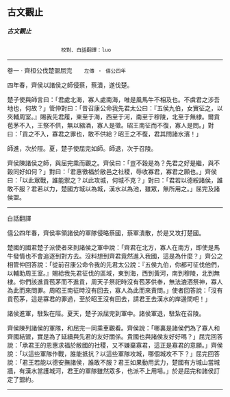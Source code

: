

## 古文觀止

##### 古文觀止
　　　　　　　　　`校對、白話翻譯：luo`

* * *

卷一 ‧ 齊桓公伐楚盟屈完　　`左傳 ‧ 僖公四年`

四年春，齊侯以諸侯之師侵蔡，蔡潰，遂伐楚。

楚子使與師言曰：「君處北海，寡人處南海，唯是風馬牛不相及也。不虞君之涉吾地也，何故？」管仲對曰：「昔召康公命我先君太公曰：『五侯九伯，女實征之，以夾輔周室。』賜我先君履，東至于海，西至于河，南至于穆陵，北至于無棣。爾貢苞茅不入，王祭不供，無以縮酒，寡人是徵。昭王南征而不復，寡人是問。」對曰：「貢之不入，寡君之罪也，敢不供給？昭王之不復，君其問諸水濱！」

師進，次於陘。夏，楚子使屈完如師。師退，次于召陵。

齊侯陳諸侯之師，與屈完乘而觀之。齊侯曰：「豈不榖是為？先君之好是繼，與不榖同好如何？」對曰：「君惠徼福於敝邑之社稷，辱收寡君，寡君之願也。」齊侯曰：「以此眾戰，誰能禦之？以此攻城，何城不克？」對曰：「君若以德綏諸侯，誰敢不服？君若以力，楚國方城以為城，漢水以為池，雖眾，無所用之。」屈完及諸侯盟。

* * *

白話翻譯

僖公四年春，齊侯率領諸侯的軍隊侵略蔡國，蔡軍潰散，於是又攻打楚國。

楚國的國君楚子派使者來到諸侯之軍中說：「齊君在北方，寡人在南方，即使是馬牛發情也不會追逐到對方去。沒料想到齊君竟然進入我國，這是為什麼？」齊公之相管仲回答說：「從前召康公命令我的先君太公說：『五侯九伯，你都可征伐他們，以輔助周王室。』賜給我先君征伐的區域，東到海，西到黃河，南到穆陵，北到無棣。你們該進貢苞茅而不進貢，周天子祭祀時沒有苞茅供奉，無法漉酒祭神，寡人為此而來問罪。周昭王南征時沒有回去，寡人為此而來責問。」使者回答說：「沒有貢苞茅，這是寡君的罪過，至於昭王沒有回去，請君王去漢水的岸邊問吧！」

諸侯進軍，駐紮在陘。夏天，楚子派屈完到軍中。諸侯軍退，駐紮在召陵。

齊侯陳列諸侯的軍隊，和屈完一同乘車觀看。齊侯說：「哪裏是諸侯們為了寡人和齊國結盟，實是為了延續與先君的友好關係。貴國也與諸侯友好好嗎？」屈完回答說：「承君王的恩惠求福於敝國的社稷，又不嫌棄寡君，這正是寡君的意願。」齊侯說：「以這些軍隊作戰，誰能抵抗？以這些軍隊攻城，哪個城攻不下？」屈完回答說：「君王若能以德安撫諸侯，誰敢不服？君王如果動用武力，楚國有方城山當城牆，有漢水當護城河，君王的軍隊雖然眾多，也派不上用場。」於是屈完和諸侯訂定了盟約。

* * *

